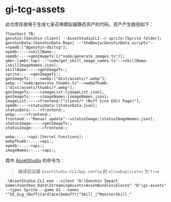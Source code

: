 # gi-tcg-assets

此仓库存放用于生成七圣召唤模拟器静态资产的代码。资产产生路径如下：

```mermaid
flowchart TB;
genshin:[Genshin client] --AssetStudioCLI--> sprite:[Sprite folder];
genshinData:[GenshinData Repo] --"theBowja/GenshinData_scripts"-->npmdb:["@genshin-db/tcg"];
npmdb:---->skillName:;
npmdb:---->genImageTs:[/"node/generate_images.ts"/];
ambr:[ambr.top] --"node/get_skill_image_names.ts"-->skillName:[skillImageNames.json];
skillName:---->genImageTs:;
sprite:---->genImageTs:;
genImageTs:---->webp:["dist/assets/*.webp"];
webp:--"node/generate_thumbs.ts"-->webpThumb:["dist/assets/thumbs/*.webp"];
genImageTs:---->imageList:[imageList.json];
genImageTs:---->imageNames:[imageNames.json];
imageList:---->frontend:["client/* (Buff Icon Edit Page)"];
npmdb:---->statusData:[statusData.json];
statusData:---->frontend:;
webp:---->frontend:;
frontend:--"Manual update"-->statusImage:[statusImageNames.json];
statusImage:---->genImageTs:;
statusImage:---->frontend:;

webp:-...->api:[Vercel Functions];
webpThumb:-...->api:;
npmdb:-...->api:;
imageNames:-...->api:;
```

其中 [AssetStudio](https://github.com/yarik0chka/YarikStudio) 的命令为：

> 编译前设置 `AssetStudio.CLI/App.config` 的 `allowDuplicates` 为 `True`

```
.\AssetStudio.CLI.exe --silent "D:\Genshin Impact Game\YuanShen_Data\StreamingAssets\AssetBundles\blocks" "D:\gi-assets"  --types Sprite --game GI --names "^UI_Gcg_(Buff|Cardface|Debuff)|^Skill_|^MonsterSkill_"
```
